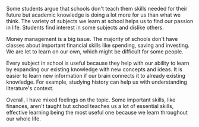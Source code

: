 Some students argue that schools don't teach them skills needed for their future but academic knowledge is doing a lot more for us than what we think. The variety of subjects we learn at school helps us to find our passion in life. Students find interest in some subjects and dislike others.

Money management is a big issue. The majority of schools don't have classes about important financial skills like spending, saving and investing. We are let to learn on our own, which might be difficult for some people.

Every subject in school is useful because they help with our ability to learn by expanding our existing knowledge with new concepts and ideas. It is easier to learn new information if our brain connects it to already existing knowledge. For example, studying history can help us with understanding literature's context.

Overall, I have mixed feelings on the topic. Some important skills, like finances, aren't taught but school teaches us a lot of essential skills, effective learning being the most useful one because we learn throughout our whole life.